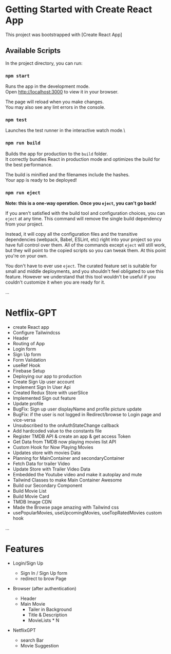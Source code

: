 # Getting Started with Create React App

This project was bootstrapped with [Create React App]

## Available Scripts

In the project directory, you can run:

### `npm start`

Runs the app in the development mode.\
Open [http://localhost:3000](http://localhost:3000) to view it in your browser.

The page will reload when you make changes.\
You may also see any lint errors in the console.

### `npm test`

Launches the test runner in the interactive watch mode.\

### `npm run build`

Builds the app for production to the `build` folder.\
It correctly bundles React in production mode and optimizes the build for the best performance.

The build is minified and the filenames include the hashes.\
Your app is ready to be deployed!

### `npm run eject`

**Note: this is a one-way operation. Once you `eject`, you can't go back!**

If you aren't satisfied with the build tool and configuration choices, you can `eject` at any time. This command will remove the single build dependency from your project.

Instead, it will copy all the configuration files and the transitive dependencies (webpack, Babel, ESLint, etc) right into your project so you have full control over them. All of the commands except `eject` will still work, but they will point to the copied scripts so you can tweak them. At this point you're on your own.

You don't have to ever use `eject`. The curated feature set is suitable for small and middle deployments, and you shouldn't feel obligated to use this feature. However we understand that this tool wouldn't be useful if you couldn't customize it when you are ready for it.

...

# Netflix-GPT

- create React app
- Configure Tailwindcss
- Header
- Routing of App
- Login form
- Sign Up form
- Form Validation
- useRef Hook
- Firebase Setup
- Deploying our app to production
- Create Sign Up user account
- Implement Sign In User Api
- Created Redux Store with userSlice
- Implemented Sign out feature
- Update profile
- BugFix: Sign up user displayName and profile picture update
- BugFix: if the user is not logged in Redirect/browse to Login page and vice-versa
- Unsubscribed to the onAuthStateChange callback
- Add hardcoded value to the constants file
- Register TMDB API & create an app & get access Token
- Get Data from TMDB now playing movies list API
- Custom Hook for Now Playing Movies
- Updates store with movies Data
- Planning for MainContainer and secondaryContainer
- Fetch Data for trailer Video
- Update Store with Trailer Video Data
- Embedded the Youtube video and make it autoplay and mute
- Tailwind Classes to make Main Container Awesome
- Build our Secondary Component
- Build Movie List
- Build Movie Card
- TMDB Image CDN
- Made the Browse page amazing with Tailwind css
- usePopularMovies, useUpcomingMovies, useTopRatedMovies custom hook

...

# Features

- Login/Sign Up

  - Sign In / Sign Up form
  - redirect to brow Page

- Browser (after authentication)

  - Header
  - Main Movie
    - Tailer in Background
    - Title & Description
    - MovieLists \* N

- NetflixGPT

  - search Bar
  - Movie Suggestion
